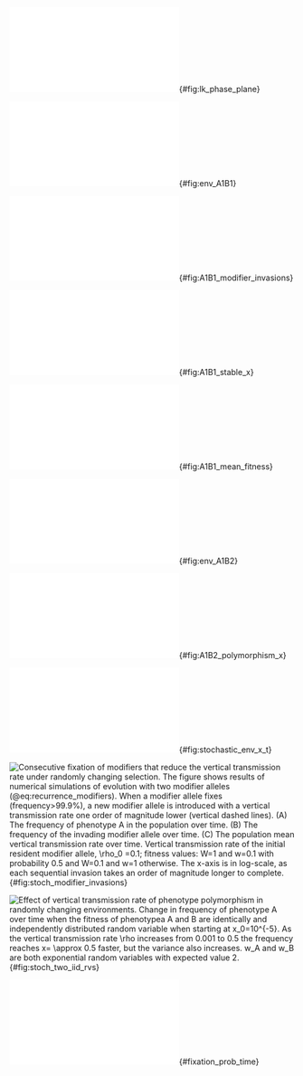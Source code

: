 ![Ratios of selection periods $\frac{l}{k}$ that lead to fixation of phenotype _B_ (red) or polymorphism between phenotypes _A_ and _B_ (blue). _l_ and _k_ are the number of generations in which phenotypes _B_ and _A_ are favored by selection. Parameters: _W_ = 1.](figures/lk_phase_plane.pdf){#fig:lk_phase_plane}

![Frequency of phenotype _A_ after every two generation in selection regime _A1B1_. Comparison of the finite population model (orange; average of 100 simulations), the infinite population model (blue; @eq:recurrenceA1B1), and the equilibrium solution (dashed green; @eq:recurrenceA1B1_solution_x_star). Parameters: _W_=1, _N=10,000_, initial value $x=0.5$.](figures/env_A1B1.pdf){#fig:env_A1B1}

![Consecutive fixation of modifiers that reduce the vertical transmission rate in environmental regime _A1B1_. The figure shows results of numerical simulations of evolution with two modifier alleles (@eq:recurrence_modifiers). When a modifier allele fixes (frequency>99.9%), a new modifier allele is introduced with a vertical transmission rate one order of magnitude lower (vertical dashed lines). **(A,E,I)** The frequency of phenotype _A_ in the population over time. **(B,F,J)** The frequency of the invading modifier allele over time. **(C,G,K)** The population mean vertical transmission rate over time. **(D, H, L)** The population mean fitness over time; insets zoom in to show that the mean fitness slightly decreases with each invasion. Parameters: Vertical transmission rate of the initial resident modifier allele, $\rho_0 =0.1$; fitness values: _W_=1, _w_=0.1 (**A-D**), 0.5 (**E-H**), and 0.9 (**I-L**). The x-axis is in log-scale, as each sequential invasion takes an order of magnitude longer to complete.](figures/A1B1_modifier_invasions.pdf){#fig:A1B1_modifier_invasions}

![Stable frequency of phenotype _A_ (@eq:recurrenceA1B1_solution_x_star) in selection regime _A1B1_ as a function of the vertical transmission rate $\rho$ and the fitness ratio $W/w$ between the favored and unfavored phenotypes. Parameters: _W=1_.](figures/A1B1_stable_x.pdf){#fig:A1B1_stable_x}

![Stable mean fitness in selection regime _A1B1_ as a function of the vertical transmission rate $\rho$ and the fitness ratio $W/w$ between the favored and unfavored phenotypes. Parameters: _W=1_.](figures/A1B1_mean_fitness.pdf){#fig:A1B1_mean_fitness}


![Frequency of phenotype _A_ after every three generation in selection regime _A1B2_. Comparison of dynamics starting with different initial frequency of phenotype $A$ (0.01-0.99). Fixation is determined if the final population in 100 simulations with finite population size $N$ had 0 frequency of $A$ at the end f the run. For a general view on fixation vs. polymorphism, see @Fig:lk_phase_plane and @Fig:A1B2_polymorphism_x. Parameters: _W_=1, _N=10,000_, initial population $x=0.5$.](figures/env_A1B2.pdf){#fig:env_A1B2}

![Stable frequency of phenotype _A_ in selection regime _A1B2_ as a function of the vertical transmission rate $\rho$ and the fitness ratio $W/w$ between the favored and unfavored phenotypes. In the grey area $B$ reached fixation and the frequency of $A$ is 0. Parameters: _W=1_.](figures/A1B2_polymorphism_x.pdf){#fig:A1B2_polymorphism_x}

![Stochastic local stability. The figure shows the frequency of phenotype _A_ after $10^6$ generations in a very large population evolving in a stochastic environment (@eq:recurrence_random_env). The fitness of phenotypes _A_ and _B_ are $1+s_t$ and $1$, where $s_t$ is _s_ with probability _p_ and _-s_ with probability _1-p_. The white line marks combinations of _p_ and _s_ for which $\mathbb{E}[\log{(1+\rho s_t)}]=0$; according to our analysis, we expect that  below this line $x^*=0$ will be stochastically locally stable. Parameters: $x_0=0.1$; $\rho=0.1$](figures/stochastic_env_x_t.pdf){#fig:stochastic_env_x_t}


![Consecutive fixation of modifiers that reduce the vertical transmission rate under randomly changing selection. The figure shows results of numerical simulations of evolution with two modifier alleles (@eq:recurrence_modifiers). When a modifier allele fixes (frequency>99.9%), a new modifier allele is introduced with a vertical transmission rate one order of magnitude lower (vertical dashed lines). **(A)** The frequency of phenotype _A_ in the population over time. **(B)** The frequency of the invading modifier allele over time. **(C)** The population mean vertical transmission rate over time. Vertical transmission rate of the initial resident modifier allele, $\rho_0 =0.1$; fitness values: _W=1_ and _w=0.1_ with probability 0.5 and _W=0.1_ and _w=1_ otherwise. The x-axis is in log-scale, as each sequential invasion takes an order of magnitude longer to complete.](figures/stoch_modifier_invasions.png){#fig:stoch_modifier_invasions}

![Effect of vertical transmission rate of phenotype polymorphism in randomly changing environments. Change in frequency of phenotype $A$ over time when the fitness of phenotypea $A$ and $B$ are identically and independently distributed random variable when starting at $x_0=10^{-5}$. As the vertical transmission rate $\rho$ increases from 0.001 to 0.5 the frequency reaches $x= \approx 0.5$ faster, but the variance also increases. $w_A$ and $w_B$ are both exponential random variables with expected value 2.](figures/stoch_two_iid_rvs.png){#fig:stoch_two_iid_rvs}

![Fixation probability and time in a finite population. **(A)** Fixation probability of phenotype $A$ and **(B)** Expected time for fixation of phenotype $A$, conditioned on its fixation, starting with a single copy in a population of size $N$. The figure compares three estimations: simulations (blue circles); diffusion equation approximation (green solid line); and standard population genetics theory (red dashed line) - assuming large population, weak selection, and that oblique transmission only decreases selection efficiency. Parameters: Selection coefficient, $s=w_A-w_B=0.1$; Population size, $N=10,000$.](figures/fixation_prob_time.pdf){#fixation_prob_time}
